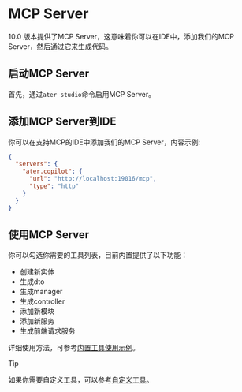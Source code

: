 # MCP Server

10.0 版本提供了MCP Server，这意味着你可以在IDE中，添加我们的MCP Server，然后通过它来生成代码。

## 启动MCP Server

首先，通过`ater studio`命令启用MCP Server。

## 添加MCP Server到IDE

你可以在支持MCP的IDE中添加我们的MCP Server，内容示例:

```json
{
  "servers": {
    "ater.copilot": {
      "url": "http://localhost:19016/mcp",
      "type": "http"
    }
  }
}
```


## 使用MCP Server

你可以勾选你需要的工具列表，目前内置提供了以下功能：

- 创建新实体
- 生成dto
- 生成manager
- 生成controller
- 添加新模块
- 添加新服务
- 生成前端请求服务

详细使用方法，可参考[内置工具使用示例](./代码生成/MCP生成/内置工具使用示例.md)。


> [!TIP]
> 如果你需要自定义工具，可以参考[自定义工具](./代码生成/MCP生成/自定义工具.md)。